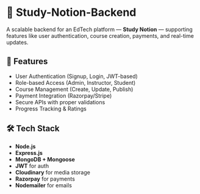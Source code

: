 # 📘 Study-Notion-Backend

A scalable backend for an EdTech platform — **Study Notion** — supporting features like user authentication, course creation, payments, and real-time updates.

## 🚀 Features

- User Authentication (Signup, Login, JWT-based)
- Role-based Access (Admin, Instructor, Student)
- Course Management (Create, Update, Publish)
- Payment Integration (Razorpay/Stripe)
- Secure APIs with proper validations
- Progress Tracking & Ratings

## 🛠️ Tech Stack

- **Node.js**
- **Express.js**
- **MongoDB + Mongoose**
- **JWT** for auth
- **Cloudinary** for media storage
- **Razorpay** for payments
- **Nodemailer** for emails
